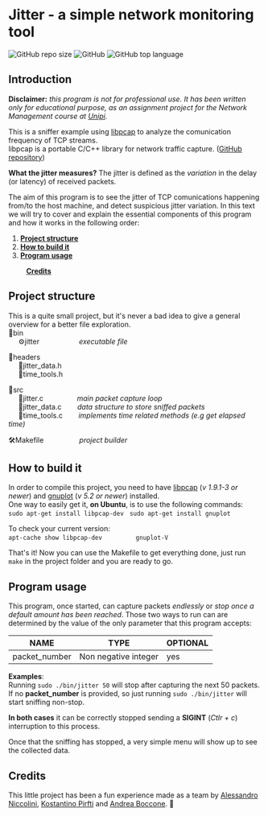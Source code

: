 # Jitter - a simple network monitoring tool        
![GitHub repo size](https://img.shields.io/github/repo-size/Crostatus/Jitter) ![GitHub](https://img.shields.io/github/license/Crostatus/Jitter) ![GitHub top language](https://img.shields.io/github/languages/top/Crostatus/Jitter?color=red)
 
 ## Introduction   
 **Disclaimer:** *this program is not for professional use. It has been written only for educational purpose, as an assignment project for the Network Management course at [Unipi](https://di.unipi.it/).*

This is a sniffer example using [libpcap](https://www.tcpdump.org/manpages/pcap.3pcap.html) to analyze the comunication frequency of TCP streams.    
libpcap is a portable C/C++ library for network traffic capture. ([GitHub repository](https://github.com/the-tcpdump-group/libpcap))

**What the jitter measures?** The jitter is defined as the *variation* in the delay (or latency) of received packets.

The aim of this program is to see the jitter of TCP comunications happening from/to the host machine, and detect suspicious jitter variation. 
In this text we will try to cover and explain the essential components of this program and how it works in the following order: 
 1. **[Project structure](#project-structure)**
 2. **[How to build it](#how-to-build-it)**
 3. **[Program usage](#program-usage)**    
  
 &nbsp;&nbsp;&nbsp;&nbsp;&nbsp;&nbsp;&nbsp;&nbsp;&nbsp;**[Credits](#credits)**
 
 ## Project structure
This is a quite small project, but it's never a bad idea to give a general overview for a better file exploration.     
📁bin    
&nbsp;&nbsp;&nbsp;&nbsp; ⚙️jitter &nbsp;&nbsp;&nbsp;&nbsp;&nbsp;&nbsp;&nbsp;&nbsp;&nbsp;&nbsp;&nbsp;&nbsp;&nbsp;&nbsp;&nbsp;&nbsp;&nbsp;&nbsp; *executable file*

📁headers    
&nbsp;&nbsp;&nbsp;&nbsp;&nbsp;📃jitter_data.h    
&nbsp;&nbsp;&nbsp;&nbsp;&nbsp;📃time_tools.h    

📁src    
&nbsp;&nbsp;&nbsp;&nbsp;&nbsp;📃jitter.c &nbsp;&nbsp;&nbsp;&nbsp;&nbsp;&nbsp;&nbsp;&nbsp;&nbsp;&nbsp;&nbsp;&nbsp;&nbsp;&nbsp;&nbsp; *main packet capture loop*   
&nbsp;&nbsp;&nbsp;&nbsp;&nbsp;📃jitter_data.c &nbsp;&nbsp;&nbsp;&nbsp;&nbsp;&nbsp; *data structure to store sniffed packets*    
&nbsp;&nbsp;&nbsp;&nbsp;&nbsp;📃time_tools.c  &nbsp;&nbsp;&nbsp;&nbsp;&nbsp;&nbsp; *implements time related methods (e.g get elapsed time)*  

🛠️Makefile &nbsp;&nbsp;&nbsp;&nbsp;&nbsp;&nbsp;&nbsp;&nbsp;&nbsp;&nbsp;&nbsp;&nbsp;&nbsp;&nbsp;&nbsp;&nbsp; *project builder*    

## How to build it
In order to compile this project, you need to have [libpcap](https://github.com/the-tcpdump-group/libpcap) (*v 1.9.1-3 or newer*) and [gnuplot](http://www.gnuplot.info/) (*v 5.2 or newer*) installed.    
One way to easily get it, **on Ubuntu**, is to use the following commands:    
`sudo apt-get install libpcap-dev`&nbsp;&nbsp;&nbsp;`sudo apt-get install gnuplot`    

To check your current version:    
`apt-cache show libpcap-dev` &nbsp;&nbsp;&nbsp;&nbsp;&nbsp;&nbsp;&nbsp;&nbsp;&nbsp;&nbsp;&nbsp;&nbsp;&nbsp;&nbsp;&nbsp;&nbsp;`gnuplot-V`
    
That's it! Now you can use the Makefile to get everything done, just run `make` in the project folder and you are ready to go.     

## Program usage
This program, once started, can capture packets *endlessly* or *stop once a default amount has been reached*. 
Those two ways to run can are determined by the value of the only parameter that this program accepts:

|NAME                |TYPE                       |OPTIONAL                         |
|----------------|-------------------------------|-----------------------------|
|packet_number|Non negative integer            |yes         |

**Examples**:    
Running `sudo ./bin/jitter 50` will stop after capturing the next 50 packets.    
If no **packet_number** is provided, so just running `sudo ./bin/jitter` will start sniffing non-stop.

**In both cases** it can be correctly stopped sending a **SIGINT** (*Ctlr + c*) interruption to this process.

Once that the sniffing has stopped, a very simple menu will show up to see the collected data.    

## Credits    
This little project has been a fun experience made as a team by [Alessandro Niccolini](https://github.com/alexnicco98), [Kostantino Pirfti](https://github.com/Elkosta) and [Andrea Boccone](https://github.com/Crostatus).  🍻  
